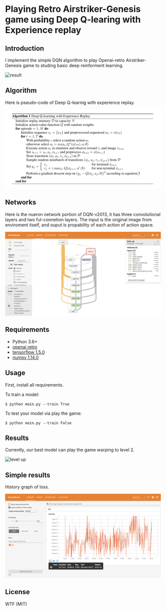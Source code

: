 # Playing Retro Airstriker-Genesis game using Deep Q-learing with Experience replay

## Introduction
I implement the simple DQN algorithm to play Openai-retro Airstriker-Genesis game to studing basic deep reinforment learning. 

![result](assets/result.gif)

## Algorithm
Here is pseudo-code of Deep Q-learnig with experience replay.

![algorithm](assets/dqn-v1.jpg)

## Networks
Here is the nueron network portion of DQN-v2013, it has three convolutional layers and two ful-connetion layers. The input is the original image from enviroment itself, and ouput is propability of each action of action space. 

![networks](assets/networks.jpg)

## Requirements
- Python 3.6+
- [openai retro](https://contest.openai.com/2018-1/details/)
- [tensorflow 1.5.0](https://www.tensorflow.org/)
- [numpy 1.14.0](http://www.numpy.org)

## Usage
First, install all requirements.

To train a model:

    $ python main.py --train True

To test your model via play the game:

    $ python main.py --train False


## Results
Currently, our best model can play the game warping to level 2.

![level up](assets/level-up.gif)

## Simple results
History graph of loss.

![loss](assets/loss.jpg)

## License
WTF (MIT)